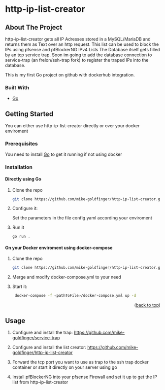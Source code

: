 # http-ip-list-creator
<!-- ABOUT THE PROJECT -->
## About The Project

http-ip-list-creator gets all IP Adresses stored in a MySQL/MariaDB and returns them as Text over an http request.
This list can be used to block the IPs using pfsense and pfBlockerNG IPv4 Lists
The Database itself gets filled by an tcp service trap. Soon im going to add the database connection to service-trap (an frelon/ssh-trap fork) to register the traped IPs into the database.

This is my first Go project on github with dockerhub integration. 

### Built With

* [Go](https://golang.org/)


<!-- GETTING STARTED -->
## Getting Started

You can either use http-ip-list-creator directly or over your docker enviroment

### Prerequisites

You need to install [Go](https://golang.org/) to get it running if not using docker

### Installation

#### Directly using Go

1. Clone the repo
   ```sh
   git clone https://github.com/mike-goldfinger/http-ip-list-creator.git
   ```
2. Configure it:
   
   Set the parameters in the file config.yaml according your enviroment
   
3. Run it
   ```js
   go run .
   ```

#### On your Docker enviroment using docker-compose

1. Clone the repo
   ```sh
   git clone https://github.com/mike-goldfinger/http-ip-list-creator.git
   ```

2. Merge and modify docker-compose.yml to your need

2. Start it:
   ```sh
	docker-compose -f <pathToFile>/docker-compose.yml up -d
   ```

<p align="right">(<a href="#top">back to top</a>)</p>



<!-- USAGE EXAMPLES -->
## Usage

1. Configure and install the trap: https://github.com/mike-goldfinger/service-trap

2. Configure and install the list creator: https://github.com/mike-goldfinger/http-ip-list-creator

3. Forward the tcp port you want to use as trap to the ssh trap docker container or start it directly on your server using go

4. Install pfBlockerNG into your pfsense Firewall and set it up to get the IP list from http-ip-list-creator
